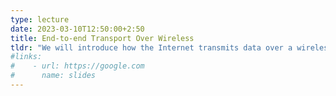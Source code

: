 ```yaml
---
type: lecture
date: 2023-03-10T12:50:00+2:50
title: End-to-end Transport Over Wireless 
tldr: "We will introduce how the Internet transmits data over a wireless network. We will cover the transport layer protocols and applications like video delivery."
#links: 
#    - url: https://google.com
#      name: slides
---
```



